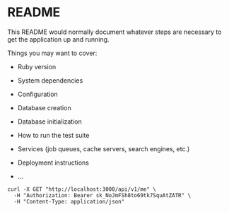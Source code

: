 # README

This README would normally document whatever steps are necessary to get the
application up and running.

Things you may want to cover:

- Ruby version

- System dependencies

- Configuration

- Database creation

- Database initialization

- How to run the test suite

- Services (job queues, cache servers, search engines, etc.)

- Deployment instructions

- ...

```
curl -X GET "http://localhost:3000/api/v1/me" \
  -H "Authorization: Bearer sk_NoJmFSh8to69tk7SquAtZATR" \
  -H "Content-Type: application/json"
```
